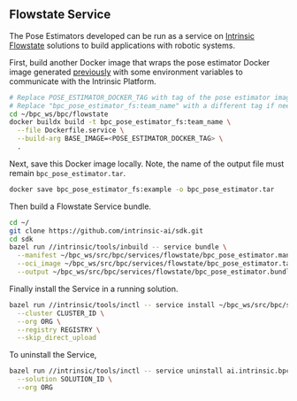 ## Flowstate Service

The Pose Estimators developed can be run as a service on [Intrinsic Flowstate](https://www.intrinsic.ai/) solutions to build applications with robotic systems.

First, build another Docker image that wraps the pose estimator Docker image generated [previously](../README.md#build-and-test-custom-bpc_pose_estimator-image) with some environment variables to communicate with the Intrinsic Platform.

```bash
# Replace POSE_ESTIMATOR_DOCKER_TAG with tag of the pose estimator image generated previously.
# Replace "bpc_pose_estimator_fs:team_name" with a different tag if needed.
cd ~/bpc_ws/bpc/flowstate
docker buildx build -t bpc_pose_estimator_fs:team_name \
  --file Dockerfile.service \
  --build-arg BASE_IMAGE=<POSE_ESTIMATOR_DOCKER_TAG> \
  .

```

Next, save this Docker image locally. Note, the name of the output file must remain `bpc_pose_estimator.tar`.

```bash
docker save bpc_pose_estimator_fs:example -o bpc_pose_estimator.tar

```

Then build a Flowstate Service bundle.

```bash
cd ~/
git clone https://github.com/intrinsic-ai/sdk.git
cd sdk
bazel run //intrinsic/tools/inbuild -- service bundle \
  --manifest ~/bpc_ws/src/bpc/services/flowstate/bpc_pose_estimator.manifest.textproto \
  --oci_image ~/bpc_ws/src/bpc/services/flowstate/bpc_pose_estimator.tar \
  --output ~/bpc_ws/src/bpc/services/flowstate/bpc_pose_estimator.bundle.tar
```

Finally install the Service in a running solution.

```bash
bazel run //intrinsic/tools/inctl -- service install ~/bpc_ws/src/bpc/services/flowstate/bpc_pose_estimator.bundle.tar \
  --cluster CLUSTER_ID \
  --org ORG \
  --registry REGISTRY \
  --skip_direct_upload
```

To uninstall the Service,

```bash
bazel run //intrinsic/tools/inctl -- service uninstall ai.intrinsic.bpc_pose_estimator \
  --solution SOLUTION_ID \
  --org ORG
```
